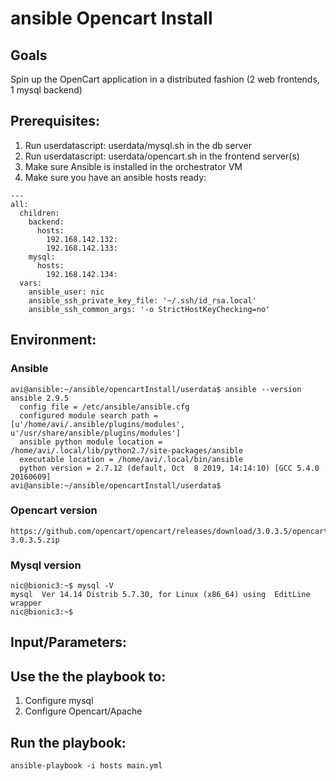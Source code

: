 # ansible Opencart Install

## Goals
Spin up the OpenCart application in a distributed fashion (2 web frontends, 1 mysql backend)

## Prerequisites:
1. Run userdatascript: userdata/mysql.sh in the db server
2. Run userdatascript: userdata/opencart.sh in the frontend server(s)
3. Make sure Ansible is installed in the orchestrator VM
4. Make sure you have an ansible hosts ready:
```
---
all:
  children:
    backend:
      hosts:
        192.168.142.132:
        192.168.142.133:
    mysql:
      hosts:
        192.168.142.134:
  vars:
    ansible_user: nic
    ansible_ssh_private_key_file: '~/.ssh/id_rsa.local'
    ansible_ssh_common_args: '-o StrictHostKeyChecking=no'
```

## Environment:

### Ansible

```
avi@ansible:~/ansible/opencartInstall/userdata$ ansible --version
ansible 2.9.5
  config file = /etc/ansible/ansible.cfg
  configured module search path = [u'/home/avi/.ansible/plugins/modules', u'/usr/share/ansible/plugins/modules']
  ansible python module location = /home/avi/.local/lib/python2.7/site-packages/ansible
  executable location = /home/avi/.local/bin/ansible
  python version = 2.7.12 (default, Oct  8 2019, 14:14:10) [GCC 5.4.0 20160609]
avi@ansible:~/ansible/opencartInstall/userdata$

```

### Opencart version

```
https://github.com/opencart/opencart/releases/download/3.0.3.5/opencart-3.0.3.5.zip
```

### Mysql version

```
nic@bionic3:~$ mysql -V
mysql  Ver 14.14 Distrib 5.7.30, for Linux (x86_64) using  EditLine wrapper
nic@bionic3:~$
```

## Input/Parameters:

## Use the the playbook to:
1. Configure mysql
2. Configure Opencart/Apache

## Run the playbook:
```
ansible-playbook -i hosts main.yml
```
